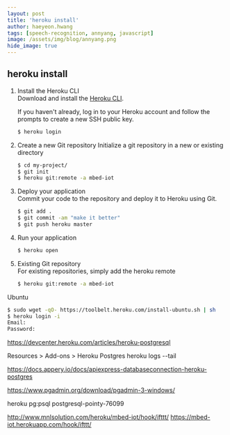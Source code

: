 ```yaml
---
layout: post
title: 'heroku install' 
author: haeyeon.hwang
tags: [speech-recognition, annyang, javascript]
image: /assets/img/blog/annyang.png
hide_image: true
---
```


## **heroku install**

1. Install the Heroku CLI  
    Download and install the [Heroku CLI](https://devcenter.heroku.com/articles/heroku-command-line).

    If you haven't already, log in to your Heroku account and follow the prompts to create a new SSH public key.

    ~~~bash
    $ heroku login
    ~~~

2. Create a new Git repository
    Initialize a git repository in a new or existing directory

    ~~~bash
    $ cd my-project/
    $ git init
    $ heroku git:remote -a mbed-iot
    ~~~

3. Deploy your application  
    Commit your code to the repository and deploy it to Heroku using Git.

    ~~~bash
    $ git add .
    $ git commit -am "make it better"
    $ git push heroku master
    ~~~

4. Run your application
   
   ~~~bash
   $ heroku open
   ~~~

5. Existing Git repository  
    For existing repositories, simply add the heroku remote

    ~~~bash
    $ heroku git:remote -a mbed-iot
    ~~~

Ubuntu

~~~bash
$ sudo wget -qO- https://toolbelt.heroku.com/install-ubuntu.sh | sh
$ heroku login -i
Email:
Password:
~~~
https://devcenter.heroku.com/articles/heroku-postgresql

Resources > Add-ons > Heroku Postgres
heroku logs --tail


https://docs.appery.io/docs/apiexpress-databaseconnection-heroku-postgres

https://www.pgadmin.org/download/pgadmin-3-windows/

heroku pg:psql postgresql-pointy-76099 



http://www.mnlsolution.com/heroku/mbed-iot/hook/ifttt/
https://mbed-iot.herokuapp.com/hook/ifttt/